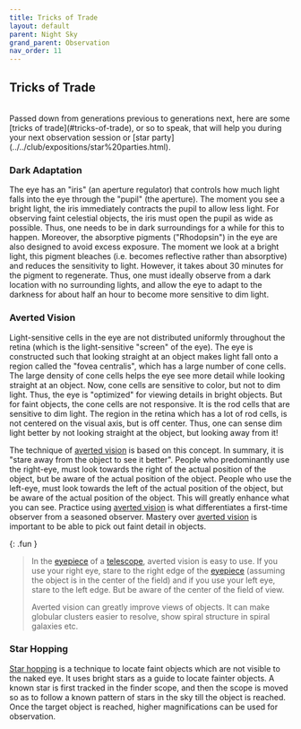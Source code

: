 ```yaml
---
title: Tricks of Trade
layout: default
parent: Night Sky
grand_parent: Observation
nav_order: 11
---
```


## Tricks of Trade

<br />
Passed down from generations previous to generations next, here are some [tricks of trade](#tricks-of-trade), or so to speak, that will help you during your next observation session or [star party](../../club/expositions/star%20parties.html).

### Dark Adaptation

The eye has an "iris" (an aperture regulator) that controls how much light falls into the eye through the "pupil" (the aperture). The moment you see a bright light, the iris immediately contracts the pupil to allow less light. For observing faint celestial objects, the iris must open the pupil as wide as possible. Thus, one needs to be in dark surroundings for a while for this to happen. Moreover, the absorptive pigments ("Rhodopsin") in the eye are also designed to avoid excess exposure. The moment we look at a bright light, this pigment bleaches (i.e. becomes reflective rather than absorptive) and reduces the sensitivity to light. However, it takes about 30 minutes for the pigment to regenerate. Thus, one must ideally observe from a dark location with no surrounding lights, and allow the eye to adapt to the darkness for about half an hour to become more sensitive to dim light.

### Averted Vision

Light-sensitive cells in the eye are not distributed uniformly throughout the retina (which is the light-sensitive "screen" of the eye). The eye is constructed such that looking straight at an object makes light fall onto a region called the "fovea centralis", which has a large number of cone cells. The large density of cone cells helps the eye see more detail while looking straight at an object. Now, cone cells are sensitive to color, but not to dim light. Thus, the eye is "optimized" for viewing details in bright objects. But for faint objects, the cone cells are not responsive. It is the rod cells that are sensitive to dim light. The region in the retina which has a lot of rod cells, is not centered on the visual axis, but is off center. Thus, one can sense dim light better by not looking straight at the object, but looking away from it!

The technique of [averted vision](#averted-vision) is based on this concept. In summary, it is "stare away from the object to see it better". People who predominantly use the right-eye, must look towards the right of the actual position of the object, but be aware of the actual position of the object. People who use the left-eye, must look towards the left of the actual position of the object, but be aware of the actual position of the object. This will greatly enhance what you can see. Practice using [averted vision](#averted-vision) is what differentiates a first-time observer from a seasoned observer. Mastery over [averted vision](#averted-vision) is important to be able to pick out faint detail in objects.

{: .fun }

> In the [eyepiece](../instruments/eyepieces.html) of a [telescope](../instruments/telescopes.html), averted vision is easy to use. If you use your right eye, stare to the right edge of the [eyepiece](../instruments/eyepieces.html) (assuming the object is in the center of the field) and if you use your left eye, stare to the left edge. But be aware of the center of the field of view.
>
> Averted vision can greatly improve views of objects. It can make globular clusters easier to resolve, show spiral structure in spiral galaxies etc.

### Star Hopping

[Star hopping](./star%20hopping.html) is a technique to locate faint objects which are not visible to the naked eye. It uses bright stars as a guide to locate fainter objects. A known star is first tracked in the finder scope, and then the scope is moved so as to follow a known pattern of stars in the sky till the object is reached. Once the target object is reached, higher magnifications can be used for observation.
